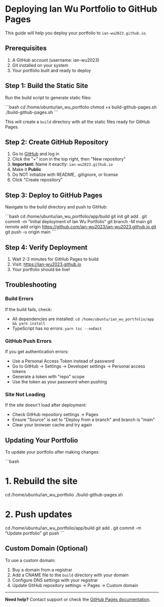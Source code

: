 
# Deploying Ian Wu Portfolio to GitHub Pages

This guide will help you deploy your portfolio to `ian-wu2023.github.io`.

## Prerequisites

1. A GitHub account (username: ian-wu2023)
2. Git installed on your system
3. Your portfolio built and ready to deploy

## Step 1: Build the Static Site

Run the build script to generate static files:

\`\`\`bash
cd /home/ubuntu/ian_wu_portfolio
chmod +x build-github-pages.sh
./build-github-pages.sh
\`\`\`

This will create a `build` directory with all the static files ready for GitHub Pages.

## Step 2: Create GitHub Repository

1. Go to [GitHub](https://github.com) and log in
2. Click the "+" icon in the top right, then "New repository"
3. **Important:** Name it exactly: `ian-wu2023.github.io`
4. Make it **Public**
5. Do NOT initialize with README, .gitignore, or license
6. Click "Create repository"

## Step 3: Deploy to GitHub Pages

Navigate to the build directory and push to GitHub:

\`\`\`bash
cd /home/ubuntu/ian_wu_portfolio/app/build
git init
git add .
git commit -m "Initial deployment of Ian Wu Portfolio"
git branch -M main
git remote add origin https://github.com/ian-wu2023/ian-wu2023.github.io.git
git push -u origin main
\`\`\`

## Step 4: Verify Deployment

1. Wait 2-3 minutes for GitHub Pages to build
2. Visit: https://ian-wu2023.github.io
3. Your portfolio should be live!

## Troubleshooting

### Build Errors

If the build fails, check:
- All dependencies are installed: `cd /home/ubuntu/ian_wu_portfolio/app && yarn install`
- TypeScript has no errors: `yarn tsc --noEmit`

### GitHub Push Errors

If you get authentication errors:
- Use a Personal Access Token instead of password
- Go to GitHub → Settings → Developer settings → Personal access tokens
- Generate a token with "repo" scope
- Use the token as your password when pushing

### Site Not Loading

If the site doesn't load after deployment:
- Check GitHub repository settings → Pages
- Ensure "Source" is set to "Deploy from a branch" and branch is "main"
- Clear your browser cache and try again

## Updating Your Portfolio

To update your portfolio after making changes:

\`\`\`bash
# 1. Rebuild the site
cd /home/ubuntu/ian_wu_portfolio
./build-github-pages.sh

# 2. Push updates
cd /home/ubuntu/ian_wu_portfolio/app/build
git add .
git commit -m "Update portfolio"
git push
\`\`\`

## Custom Domain (Optional)

To use a custom domain:
1. Buy a domain from a registrar
2. Add a CNAME file to the `build` directory with your domain
3. Configure DNS settings with your registrar
4. Update GitHub repository settings → Pages → Custom domain

---

**Need help?** Contact support or check the [GitHub Pages documentation](https://docs.github.com/en/pages).

